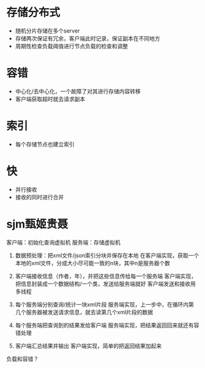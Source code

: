 # 存储分布式
- 随机分片存储在多个server
- 存储两次保证有冗余，客户端此时记录，保证副本在不同地方
- 周期性检查负载阈值进行节点负载的检查和调整

# 容错
- 中心化/去中心化，一个故障了对其进行存储内容转移
- 客户端获取超时就去请求副本

# 索引
- 每个存储节点也建立索引

# 快
- 并行接收
- 接收的同时进行合并

# sjm甄姬贵聂
客户端：初始化查询虚拟机
服务端：存储虚拟机
1. 数据预处理：把xml文件/json索引分块并保存在本地
   在客户端实现，获取一个本地的xml文件，分成大小尽可能一致的n块，其中n是服务器个数


2. 客户端接收信息（作者，年），并把这些信息传给每一个服务端
   客户端实现，把信息封装成一个数据结构/一个类，发送给服务端就好
   客户端发送和接收用多线程


3. 每个服务端分别查询/统计一块xml片段
   服务端实现，上一步中，在循环内第几个服务器被发送请求信息，就去读第几个xml片段的数据

4. 每个服务端把查询到的结果发给客户端
   服务端实现，把结果返回回来就还有容错处理
   
5. 客户端汇总结果并输出
   客户端实现，简单的把返回结果加起来

负载和容错？